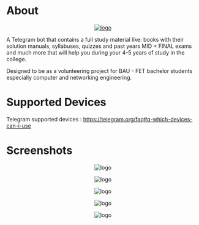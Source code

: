 # About 

<p align="center">
<a href="https://t.me/CNE_GUIDE_BOT" target="_blank"><img src = "https://user-images.githubusercontent.com/72268356/202699348-2c20b2bb-d53d-4d5e-a67f-9e48fb13776c.jpg" alt="logo"></a>
   </p>



   
A Telegram bot that contains a full study material like: books with their solution manuals, syllabuses, quizzes and past years MID + FINAL exams and much more that will help you during your 4-5 years of study in the college.

Designed to be as a volunteering project for BAU - FET bachelor students especially computer and networking engineering.

# Supported Devices
Telegram supported devices : https://telegram.org/faq#q-which-devices-can-i-use

# Screenshots 

<p align="center">
<img src = "https://user-images.githubusercontent.com/72268356/202701362-c0889cc6-3180-4157-a63f-ebeb156fee67.jpg" alt="logo"></a>
   </p>
   
<p align="center">
<img src = "https://user-images.githubusercontent.com/72268356/202701999-33350a78-545a-44ca-beb6-c3d0bb8eb0e1.jpg" alt="logo"></a>
   </p>

<p align="center">
<img src = "https://user-images.githubusercontent.com/72268356/202702097-751daa83-79e5-49cc-91b3-0c43587ce4aa.jpg" alt="logo"></a>
   </p>

<p align="center">
<img src = "https://user-images.githubusercontent.com/72268356/202702196-f5ed5346-2228-49ba-a073-663154c21b32.jpg" alt="logo"></a>
   </p>

<p align="center">
<img src = "https://user-images.githubusercontent.com/72268356/202702298-df69e1e6-705c-4f3a-b031-a70fc7b9bd68.jpg" alt="logo"></a>
   </p>
